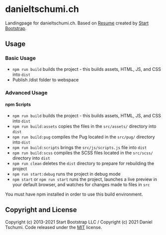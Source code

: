 # danieltschumi.ch
Landingpage for danieltschumi.ch. Based on [Resume](https://startbootstrap.com/theme/resume/) created by [Start Bootstrap](https://startbootstrap.com/).

## Usage

### Basic Usage
- `npm run build` builds the project - this builds assets, HTML, JS, and CSS into `dist`
- Publish /dist folder to webspace

### Advanced Usage

#### npm Scripts
- `npm run build` builds the project - this builds assets, HTML, JS, and CSS into `dist`
- `npm run build:assets` copies the files in the `src/assets/` directory into `dist`
- `npm run build:pug` compiles the Pug located in the `src/pug/` directory into `dist`
- `npm run build:scripts` brings the `src/js/scripts.js` file into `dist`
- `npm run build:scss` compiles the SCSS files located in the `src/scss/` directory into `dist`
- `npm run clean` deletes the `dist` directory to prepare for rebuilding the project
- `npm run start:debug` runs the project in debug mode
- `npm start` or `npm run start` runs the project, launches a live preview in your default browser, and watches for changes made to files in `src`

You must have npm installed in order to use this build environment.

## Copyright and License

Copyright (c) 2013-2021 Start Bootstrap LLC / Copyright (c) 2021 Daniel Tschumi. Code released under the [MIT](https://github.com/StartBootstrap/startbootstrap-resume/blob/gh-pages/LICENSE) license.
